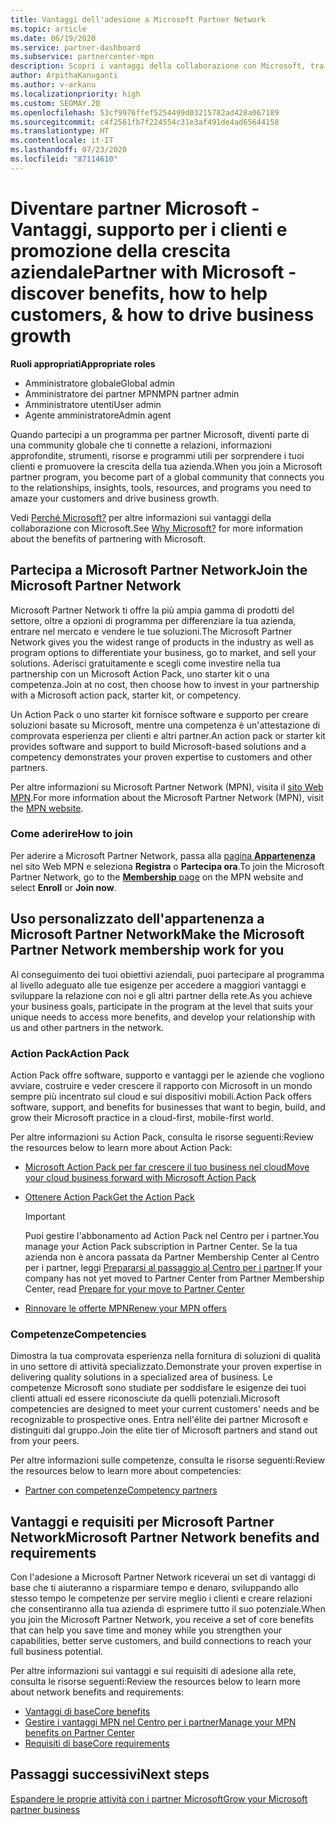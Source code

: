 ```yaml
---
title: Vantaggi dell'adesione a Microsoft Partner Network
ms.topic: article
ms.date: 06/19/2020
ms.service: partner-dashboard
ms.subservice: partnercenter-mpn
description: Scopri i vantaggi della collaborazione con Microsoft, tra cui Microsoft Action Pack, le competenze e le opzioni di programma per entrare nel mercato e vendere le tue soluzioni.
author: ArpithaKanuganti
ms.author: v-arkanu
ms.localizationpriority: high
ms.custom: SEOMAY.20
ms.openlocfilehash: 53cf9976ffef5254499d03215782ad428a067189
ms.sourcegitcommit: c4f2561fb7f224554c31e3af491de4ad65644158
ms.translationtype: HT
ms.contentlocale: it-IT
ms.lasthandoff: 07/23/2020
ms.locfileid: "87114610"
---
```

# <a name="partner-with-microsoft---discover-benefits-how-to-help-customers--how-to-drive-business-growth"></a><span data-ttu-id="32863-103">Diventare partner Microsoft - Vantaggi, supporto per i clienti e promozione della crescita aziendale</span><span class="sxs-lookup"><span data-stu-id="32863-103">Partner with Microsoft - discover benefits, how to help customers, & how to drive business growth</span></span>

<span data-ttu-id="32863-104">**Ruoli appropriati**</span><span class="sxs-lookup"><span data-stu-id="32863-104">**Appropriate roles**</span></span>

- <span data-ttu-id="32863-105">Amministratore globale</span><span class="sxs-lookup"><span data-stu-id="32863-105">Global admin</span></span>
- <span data-ttu-id="32863-106">Amministratore dei partner MPN</span><span class="sxs-lookup"><span data-stu-id="32863-106">MPN partner admin</span></span>
- <span data-ttu-id="32863-107">Amministratore utenti</span><span class="sxs-lookup"><span data-stu-id="32863-107">User admin</span></span>
- <span data-ttu-id="32863-108">Agente amministratore</span><span class="sxs-lookup"><span data-stu-id="32863-108">Admin agent</span></span>

<span data-ttu-id="32863-109">Quando partecipi a un programma per partner Microsoft, diventi parte di una community globale che ti connette a relazioni, informazioni approfondite, strumenti, risorse e programmi utili per sorprendere i tuoi clienti e promuovere la crescita della tua azienda.</span><span class="sxs-lookup"><span data-stu-id="32863-109">When you join a Microsoft partner program, you become part of a global community that connects you to the relationships, insights, tools, resources, and programs you need to amaze your customers and drive business growth.</span></span>

<span data-ttu-id="32863-110">Vedi [Perché Microsoft?](https://partner.microsoft.com/business-opportunities/why-microsoft) per altre informazioni sui vantaggi della collaborazione con Microsoft.</span><span class="sxs-lookup"><span data-stu-id="32863-110">See [Why Microsoft?](https://partner.microsoft.com/business-opportunities/why-microsoft) for more information about the benefits of partnering with Microsoft.</span></span>

## <a name="join-the-microsoft-partner-network"></a><span data-ttu-id="32863-111">Partecipa a Microsoft Partner Network</span><span class="sxs-lookup"><span data-stu-id="32863-111">Join the Microsoft Partner Network</span></span>

<span data-ttu-id="32863-112">Microsoft Partner Network ti offre la più ampia gamma di prodotti del settore, oltre a opzioni di programma per differenziare la tua azienda, entrare nel mercato e vendere le tue soluzioni.</span><span class="sxs-lookup"><span data-stu-id="32863-112">The Microsoft Partner Network gives you the widest range of products in the industry as well as program options to differentiate your business, go to market, and sell your solutions.</span></span> <span data-ttu-id="32863-113">Aderisci gratuitamente e scegli come investire nella tua partnership con un Microsoft Action Pack, uno starter kit o una competenza.</span><span class="sxs-lookup"><span data-stu-id="32863-113">Join at no cost, then choose how to invest in your partnership with a Microsoft action pack, starter kit, or competency.</span></span>

<span data-ttu-id="32863-114">Un Action Pack o uno starter kit fornisce software e supporto per creare soluzioni basate su Microsoft, mentre una competenza è un'attestazione di comprovata esperienza per clienti e altri partner.</span><span class="sxs-lookup"><span data-stu-id="32863-114">An action pack or starter kit provides software and support to build Microsoft-based solutions and a competency demonstrates your proven expertise to customers and other partners.</span></span>

<span data-ttu-id="32863-115">Per altre informazioni su Microsoft Partner Network (MPN), visita il [sito Web MPN](https://partner.microsoft.com/commercial).</span><span class="sxs-lookup"><span data-stu-id="32863-115">For more information about the Microsoft Partner Network (MPN), visit the [MPN website](https://partner.microsoft.com/commercial).</span></span>

### <a name="how-to-join"></a><span data-ttu-id="32863-116">Come aderire</span><span class="sxs-lookup"><span data-stu-id="32863-116">How to join</span></span>

<span data-ttu-id="32863-117">Per aderire a Microsoft Partner Network, passa alla [pagina **Appartenenza**](https://partner.microsoft.com/membership) nel sito Web MPN e seleziona **Registra** o **Partecipa ora**.</span><span class="sxs-lookup"><span data-stu-id="32863-117">To join the Microsoft Partner Network, go to the [**Membership** page](https://partner.microsoft.com/membership) on the MPN website and select **Enroll** or **Join now**.</span></span>

## <a name="make-the-microsoft-partner-network-membership-work-for-you"></a><span data-ttu-id="32863-118">Uso personalizzato dell'appartenenza a Microsoft Partner Network</span><span class="sxs-lookup"><span data-stu-id="32863-118">Make the Microsoft Partner Network membership work for you</span></span>

<span data-ttu-id="32863-119">Al conseguimento dei tuoi obiettivi aziendali, puoi partecipare al programma al livello adeguato alle tue esigenze per accedere a maggiori vantaggi e sviluppare la relazione con noi e gli altri partner della rete.</span><span class="sxs-lookup"><span data-stu-id="32863-119">As you achieve your business goals, participate in the program at the level that suits your unique needs to access more benefits, and develop your relationship with us and other partners in the network.</span></span>

### <a name="action-pack"></a><span data-ttu-id="32863-120">Action Pack</span><span class="sxs-lookup"><span data-stu-id="32863-120">Action Pack</span></span>

<span data-ttu-id="32863-121">Action Pack offre software, supporto e vantaggi per le aziende che vogliono avviare, costruire e veder crescere il rapporto con Microsoft in un mondo sempre più incentrato sul cloud e sui dispositivi mobili.</span><span class="sxs-lookup"><span data-stu-id="32863-121">Action Pack offers software, support, and benefits for businesses that want to begin, build, and grow their Microsoft practice in a cloud-first, mobile-first world.</span></span>

<span data-ttu-id="32863-122">Per altre informazioni su Action Pack, consulta le risorse seguenti:</span><span class="sxs-lookup"><span data-stu-id="32863-122">Review the resources below to learn more about Action Pack:</span></span>

- [<span data-ttu-id="32863-123">Microsoft Action Pack per far crescere il tuo business nel cloud</span><span class="sxs-lookup"><span data-stu-id="32863-123">Move your cloud business forward with Microsoft Action Pack</span></span>](https://partner.microsoft.com/membership/action-pack)

- [<span data-ttu-id="32863-124">Ottenere Action Pack</span><span class="sxs-lookup"><span data-stu-id="32863-124">Get the Action Pack</span></span>](mpn-get-action-pack.md)
  
    >[!IMPORTANT]
    ><span data-ttu-id="32863-125">Puoi gestire l'abbonamento ad Action Pack nel Centro per i partner.</span><span class="sxs-lookup"><span data-stu-id="32863-125">You manage your Action Pack subscription in Partner Center.</span></span> <span data-ttu-id="32863-126">Se la tua azienda non è ancora passata da Partner Membership Center al Centro per i partner, leggi [Prepararsi al passaggio al Centro per i partner](prepare-pmc-pc-migration.md).</span><span class="sxs-lookup"><span data-stu-id="32863-126">If your company has not yet moved to Partner Center from Partner Membership Center, read [Prepare for your move to Partner Center](prepare-pmc-pc-migration.md)</span></span>  

- [<span data-ttu-id="32863-127">Rinnovare le offerte MPN</span><span class="sxs-lookup"><span data-stu-id="32863-127">Renew your MPN offers</span></span>](renew-mpn-offers.md)

### <a name="competencies"></a><span data-ttu-id="32863-128">Competenze</span><span class="sxs-lookup"><span data-stu-id="32863-128">Competencies</span></span>

<span data-ttu-id="32863-129">Dimostra la tua comprovata esperienza nella fornitura di soluzioni di qualità in uno settore di attività specializzato.</span><span class="sxs-lookup"><span data-stu-id="32863-129">Demonstrate your proven expertise in delivering quality solutions in a specialized area of business.</span></span> <span data-ttu-id="32863-130">Le competenze Microsoft sono studiate per soddisfare le esigenze dei tuoi clienti attuali ed essere riconosciute da quelli potenziali.</span><span class="sxs-lookup"><span data-stu-id="32863-130">Microsoft competencies are designed to meet your current customers' needs and be recognizable to prospective ones.</span></span> <span data-ttu-id="32863-131">Entra nell'élite dei partner Microsoft e distinguiti dal gruppo.</span><span class="sxs-lookup"><span data-stu-id="32863-131">Join the elite tier of Microsoft partners and stand out from your peers.</span></span>

<span data-ttu-id="32863-132">Per altre informazioni sulle competenze, consulta le risorse seguenti:</span><span class="sxs-lookup"><span data-stu-id="32863-132">Review the resources below to learn more about competencies:</span></span>

- [<span data-ttu-id="32863-133">Partner con competenze</span><span class="sxs-lookup"><span data-stu-id="32863-133">Competency partners</span></span>](https://partner.microsoft.com/membership/competencies)

## <a name="microsoft-partner-network-benefits-and-requirements"></a><span data-ttu-id="32863-134">Vantaggi e requisiti per Microsoft Partner Network</span><span class="sxs-lookup"><span data-stu-id="32863-134">Microsoft Partner Network benefits and requirements</span></span>

<span data-ttu-id="32863-135">Con l'adesione a Microsoft Partner Network riceverai un set di vantaggi di base che ti aiuteranno a risparmiare tempo e denaro, sviluppando allo stesso tempo le competenze per servire meglio i clienti e creare relazioni che consentiranno alla tua azienda di esprimere tutto il suo potenziale.</span><span class="sxs-lookup"><span data-stu-id="32863-135">When you join the Microsoft Partner Network, you receive a set of core benefits that can help you save time and money while you strengthen your capabilities, better serve customers, and build connections to reach your full business potential.</span></span>

<span data-ttu-id="32863-136">Per altre informazioni sui vantaggi e sui requisiti di adesione alla rete, consulta le risorse seguenti:</span><span class="sxs-lookup"><span data-stu-id="32863-136">Review the resources below to learn more about network benefits and requirements:</span></span>

- [<span data-ttu-id="32863-137">Vantaggi di base</span><span class="sxs-lookup"><span data-stu-id="32863-137">Core benefits</span></span>](https://partner.microsoft.com/membership/core-benefits#simple-tab-content-1)
- [<span data-ttu-id="32863-138">Gestire i vantaggi MPN nel Centro per i partner</span><span class="sxs-lookup"><span data-stu-id="32863-138">Manage your MPN benefits on Partner Center</span></span>](manage-your-partner-network-benefits.md)
- [<span data-ttu-id="32863-139">Requisiti di base</span><span class="sxs-lookup"><span data-stu-id="32863-139">Core requirements</span></span>](https://partner.microsoft.com/membership/core-benefits#simple-tab-content-2)

## <a name="next-steps"></a><span data-ttu-id="32863-140">Passaggi successivi</span><span class="sxs-lookup"><span data-stu-id="32863-140">Next steps</span></span>

[<span data-ttu-id="32863-141">Espandere le proprie attività con i partner Microsoft</span><span class="sxs-lookup"><span data-stu-id="32863-141">Grow your Microsoft partner business</span></span>](grow-your-business.md)
